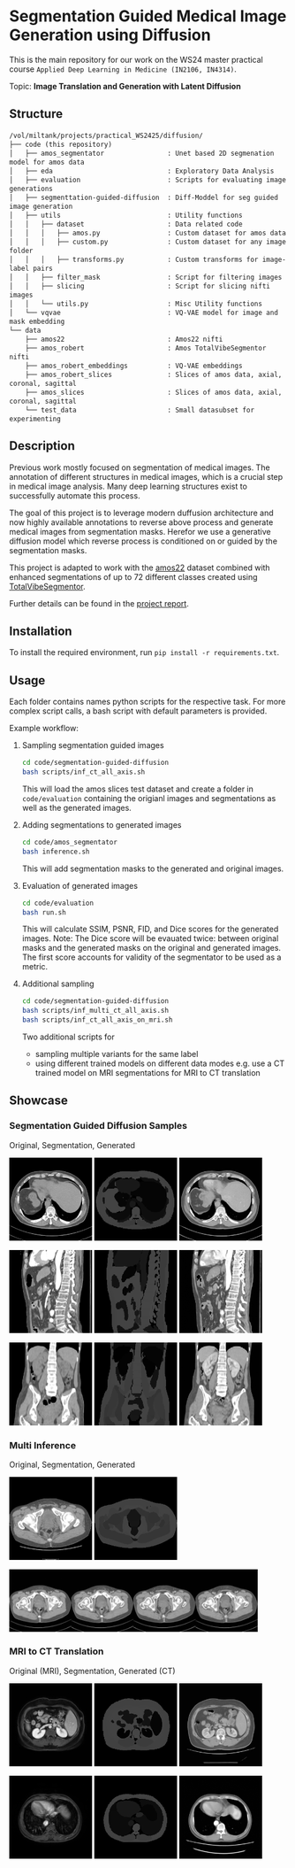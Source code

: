 # Segmentation Guided Medical Image Generation using Diffusion

This is the main repository for our work on the WS24 master practical course `Applied Deep Learning in Medicine (IN2106, IN4314)`. 

Topic: **Image Translation and Generation with Latent Diffusion**

## Structure
```
/vol/miltank/projects/practical_WS2425/diffusion/
├── code (this repository)
│   ├── amos_segmentator                : Unet based 2D segmenation model for amos data 
│   ├── eda                             : Exploratory Data Analysis
│   ├── evaluation                      : Scripts for evaluating image generations
│   ├── segmenttation-guided-diffusion  : Diff-Moddel for seg guided image generation                 
│   ├── utils                           : Utility functions
│   │   ├── dataset                     : Data related code
│   │   │   ├── amos.py                 : Custom dataset for amos data 
│   │   │   ├── custom.py               : Custom dataset for any image folder
│   │   │   ├── transforms.py           : Custom transforms for image-label pairs       
│   │   ├── filter_mask                 : Script for filtering images
│   │   ├── slicing                     : Script for slicing nifti images
│   │   └── utils.py                    : Misc Utility functions
│   └── vqvae                           : VQ-VAE model for image and mask embedding
└── data                                
    ├── amos22                          : Amos22 nifti
    ├── amos_robert                     : Amos TotalVibeSegmentor nifti
    ├── amos_robert_embeddings          : VQ-VAE embeddings
    ├── amos_robert_slices              : Slices of amos data, axial, coronal, sagittal
    ├── amos_slices                     : Slices of amos data, axial, coronal, sagittal
    └── test_data                       : Small datasubset for experimenting
```

## Description
Previous work mostly focused on segmentation of medical images. The annotation of different structures in medical images, which is a crucial step in medical image analysis. Many deep learning structures exist to successfully automate this process.

The goal of this project is to leverage modern duffusion architecture and now highly available annotations to reverse above process and generate medical images from segmentation masks. Herefor we use a generative diffusion model which reverse process is conditioned on or guided by the segmentation masks.

This project is adapted to work with the [amos22](https://amos22.grand-challenge.org/) dataset combined with enhanced segmentations of up to 72 different classes created using [TotalVibeSegmentor](https://github.com/robert-graf/TotalVibeSegmentator).

Further details can be found in the [project report](./report.pdf).

## Installation
To install the required environment, run `pip install -r requirements.txt`.

## Usage
Each folder contains names python scripts for the respective task. For more complex script calls, a bash script with default parameters is provided.

Example workflow:

1. Sampling segmentation guided images
    ```bash
    cd code/segmentation-guided-diffusion
    bash scripts/inf_ct_all_axis.sh
    ```

    This will load the amos slices test dataset and create a folder in `code/evaluation` containing the origianl images and segmentations as well as the generated images.

2. Adding segmentations to generated images
    ```bash
    cd code/amos_segmentator
    bash inference.sh
    ```

    This will add segmentation masks to the generated and original images.

3. Evaluation of generated images
    ```bash
    cd code/evaluation
    bash run.sh
    ```

    This will calculate SSIM, PSNR, FID, and Dice scores for the generated images.
    Note: The Dice score will be evauated twice: between original masks and the generated masks on the original and generated images.
    The first score accounts for validity of the segmentator to be used as a metric.

4. Additional sampling
    ```bash
    cd code/segmentation-guided-diffusion
    bash scripts/inf_multi_ct_all_axis.sh
    bash scripts/inf_ct_all_axis_on_mri.sh
    ```

    Two additional scripts for
    - sampling multiple variants for the same label
    - using different trained models on different data modes 
        e.g. use a CT trained model on MRI segmentations for MRI to CT translation

## Showcase

### Segmentation Guided Diffusion Samples
Original, Segmentation, Generated


[<img src="./schowcase/segmentation-guided-diffusion/sample_ct_all_axis/2_13_img.png" width="150"/>]()
[<img src="./schowcase/segmentation-guided-diffusion/sample_ct_all_axis/2_13_seg.png" width="150"/>]()
[<img src="./schowcase/segmentation-guided-diffusion/sample_ct_all_axis/2_13_pred.png" width="150"/>]()

[<img src="./schowcase/segmentation-guided-diffusion/sample_ct_all_axis/0_31_img.png" width="150"/>]()
[<img src="./schowcase/segmentation-guided-diffusion/sample_ct_all_axis/0_31_seg.png" width="150"/>]()
[<img src="./schowcase/segmentation-guided-diffusion/sample_ct_all_axis/0_31_pred.png" width="150"/>]()

[<img src="./schowcase/segmentation-guided-diffusion/sample_ct_all_axis/0_26_img.png" width="150"/>]()
[<img src="./schowcase/segmentation-guided-diffusion/sample_ct_all_axis/0_26_seg.png" width="150"/>]()
[<img src="./schowcase/segmentation-guided-diffusion/sample_ct_all_axis/0_26_pred.png" width="150"/>]()



### Multi Inference
Original, Segmentation, Generated

[<img src="./schowcase/segmentation-guided-diffusion/multi_inference/0_img.png" width="150"/>]()
[<img src="./schowcase/segmentation-guided-diffusion/multi_inference/1_seg.png" width="150"/>]()

[<img src="./schowcase/segmentation-guided-diffusion/multi_inference/2_pred.png" width="450"/>]()

### MRI to CT Translation
Original (MRI), Segmentation, Generated (CT)

[<img src="./schowcase/segmentation-guided-diffusion/mri_to_ct/00_img.png" width="150"/>]()
[<img src="./schowcase/segmentation-guided-diffusion/mri_to_ct/01_seg.png" width="150"/>]()
[<img src="./schowcase/segmentation-guided-diffusion/mri_to_ct/02_pred.png" width="150"/>]()

[<img src="./schowcase/segmentation-guided-diffusion/mri_to_ct/10_img.png" width="150"/>]()
[<img src="./schowcase/segmentation-guided-diffusion/mri_to_ct/11_seg.png" width="150"/>]()
[<img src="./schowcase/segmentation-guided-diffusion/mri_to_ct/12_pred.png" width="150"/>]()


